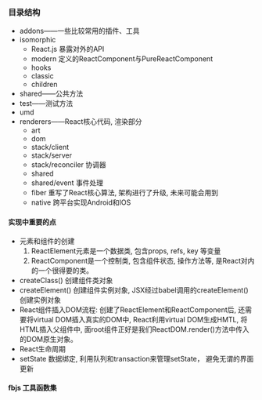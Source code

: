 ### 目录结构

+ addons——一些比较常用的插件、工具
+ isomorphic
  + React.js 暴露对外的API
  + modern 定义的ReactComponent与PureReactComponent
  + hooks
  + classic
  + children
+ shared——公共方法
+ test——测试方法
+ umd
+ renderers——React核心代码, 渲染部分
  + art
  + dom
  + stack/client
  + stack/server
  + stack/reconciler 协调器
  + shared
  + shared/event  事件处理
  + fiber  重写了React核心算法, 架构进行了升级, 未来可能会用到
  + native 跨平台实现Android和IOS

#### 实现中重要的点

+ 元素和组件的创建
  1. ReactElement元素是一个数据类, 包含props, refs, key 等变量
  2. ReactComponent是一个控制类, 包含组件状态, 操作方法等, 是React对内的一个很得要的类。
+ createClass() 创建组件类对象
+ createElement() 创建组件实例对象, JSX经过babel调用的createElement()创建实例对象
+ React组件插入DOM流程: 创建了ReactElement和ReactComponent后, 还需要将virtual DOM插入真实的DOM中, React利用virtual DOM生成HMTL, 将HTML插入父组件中, 面root组件正好是我们ReactDOM.render()方法中传入的DOM原生对象。
+ React生命周期
+ setState 数据绑定, 利用队列和transaction来管理setState， 避免无谓的界面更新

#### fbjs 工具函数集

